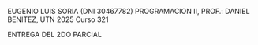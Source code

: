 EUGENIO LUIS SORIA (DNI 30467782)
PROGRAMACION II, PROF.: DANIEL BENITEZ, UTN 2025
Curso 321

ENTREGA DEL 2DO PARCIAL